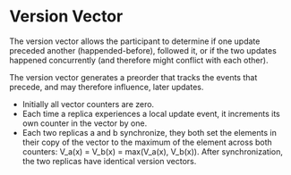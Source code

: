 

# Version Vector

The version vector allows the participant to determine if one update preceded another (happended-before), followed it, or if the two updates happened concurrently (and therefore might conflict with each other).

The version vector generates a preorder that tracks the events that precede, and may therefore influence, later updates.

* Initially all vector counters are zero.
* Each time a replica experiences a local update event, it increments its own counter in the vector by one.
* Each two replicas a and b synchronize, they both set the elements in their copy of the vector to the maximum of the element across both counters:  V\_a(x) = V\_b(x) = max(V\_a(x), V\_b(x)).  After synchronization, the two replicas have identical version vectors.


